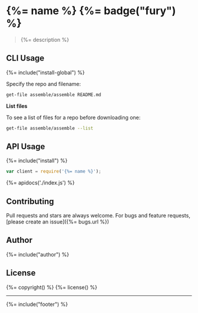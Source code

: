 # {%= name %} {%= badge("fury") %}

> {%= description %}


## CLI Usage

{%= include("install-global") %}

Specify the repo and filename:

```bash
get-file assemble/assemble README.md
```

**List files**

To see a list of files for a repo before downloading one:

```bash
get-file assemble/assemble --list
```


## API Usage

{%= include("install") %}

```js
var client = require('{%= name %}');
```

{%= apidocs('./index.js') %}

## Contributing
Pull requests and stars are always welcome. For bugs and feature requests, [please create an issue]({%= bugs.url %})

## Author
{%= include("author") %}

## License
{%= copyright() %}
{%= license() %}

***

{%= include("footer") %}
